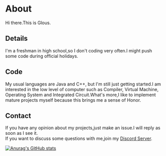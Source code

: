 # About
Hi there.This is Glous.
## Details
I'm a freshman in high school,so I don't coding very often.I might push some code during official holidays.
## Code
My usual languages are Java and C++, but I'm still just getting started.I am interested in the low level of computer such as Compiler, Virtual Machine, Operating System and Integrated Circuit.What's more,I like to implement mature projects myself because this brings me a sense of Honor.
## Contact
If you have any opinion about my projects,just make an issue.I will reply as soon as I see it.  
If you want to discuss some questions with me,join my [Discord Server](https://discord.gg/CuWGwqEWgv).

[![Anurag's GitHub stats](https://github-readme-stats.vercel.app/api?username=youfantan)](https://github.com/anuraghazra/github-readme-stats)